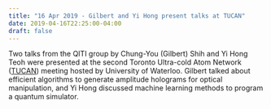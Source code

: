 ```yaml
---
title: "16 Apr 2019 - Gilbert and Yi Hong present talks at TUCAN"
date: 2019-04-16T22:25:00-04:00
draft: false
---
```


Two talks from the QITI group by Chung-You (Gilbert) Shih and Yi Hong Teoh were presented at the second Toronto Ultra-cold Atom Network (<a href="https://uwaterloo.ca/institute-for-quantum-computing/events/toronto-ultracold-atom-network-tucan-meeting-2019" target="_blank">TUCAN</a>) meeting hosted by University of Waterloo. Gilbert talked about efficient algorithms to generate amplitude holograms for optical manipulation, and Yi Hong discussed machine learning methods to program a quantum simulator.
